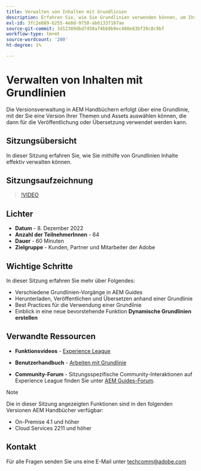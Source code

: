 ```yaml
---
title: Verwalten von Inhalten mit Grundlinien
description: Erfahren Sie, wie Sie Grundlinien verwenden können, um Ihre Inhalte effektiv zu verwalten.
exl-id: 3fc2e889-b255-4e8d-9750-ab61337107ae
source-git-commit: 3d12389dbd7458a74bb9b9ec488e83bf39c8c9bf
workflow-type: tm+mt
source-wordcount: '200'
ht-degree: 1%

---
```


# Verwalten von Inhalten mit Grundlinien

Die Versionsverwaltung in AEM Handbüchern erfolgt über eine Grundlinie, mit der Sie eine Version Ihrer Themen und Assets auswählen können, die dann für die Veröffentlichung oder Übersetzung verwendet werden kann.

## Sitzungsübersicht

In dieser Sitzung erfahren Sie, wie Sie mithilfe von Grundlinien Inhalte effektiv verwalten können.

## Sitzungsaufzeichnung

>[!VIDEO](https://video.tv.adobe.com/v/3414172/version-management-release-management-baseline?quality=12&learn=on)

## Lichter

- **Datum** - 8. Dezember 2022
- **Anzahl der TeilnehmerInnen** - 64
- **Dauer** - 60 Minuten
- **Zielgruppe** - Kunden, Partner und Mitarbeiter der Adobe

## Wichtige Schritte

In dieser Sitzung erfahren Sie mehr über Folgendes:
- Verschiedene Grundlinien-Vorgänge in AEM Guides
- Herunterladen, Veröffentlichen und Übersetzen anhand einer Grundlinie
- Best Practices für die Verwendung einer Grundlinie
- Einblick in eine neue bevorstehende Funktion **Dynamische Grundlinien erstellen**

## Verwandte Ressourcen

- **Funktionsvideos** -  [Experience League](https://experienceleague.adobe.com/docs/experience-manager-guides-learn/videos/advanced-user-guide/overview.html?lang=en)

- **Benutzerhandbuch** - [Arbeiten mit Grundlinie](https://help.adobe.com/en_US/xml-documentation-for-adobe-experience-manager/index.html#t=DXML-master-map%2Fgenerate-output-use-baseline-for-publishing.html)

- **Community-Forum** - Sitzungsspezifische Community-Interaktionen auf Experience League finden Sie unter [AEM Guides-Forum](https://experienceleaguecommunities.adobe.com/t5/experience-manager-guides/bd-p/xml-documentation-discussions).

>[!NOTE]
>
>Die in dieser Sitzung angezeigten Funktionen sind in den folgenden Versionen AEM Handbücher verfügbar:
> - On-Premise 4.1 und höher
> - Cloud Services 2211 und höher


## Kontakt

Für alle Fragen senden Sie uns eine E-Mail unter <techcomm@adobe.com>
